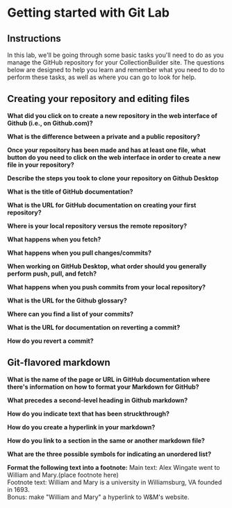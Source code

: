 # Getting started with Git Lab
## Instructions
In this lab, we'll be going through some basic tasks you'll need to do as you manage the GitHub repository for your CollectionBuilder site. The questions below are designed to help you learn and remember what you need to do to perform these tasks, as well as where you can go to look for help. 
## Creating your repository and editing files
**What did you click on to create a new repository in the web interface of Github (i.e., on Github.com)?**

**What is the difference between a private and a public repository?**

**Once your repository has been made and has at least one file, what button do you need to click on the web interface in order to create a new file in your repository?**

**Describe the steps you took to clone your repository on Github Desktop**

**What is the title of GitHub documentation?**

**What is the URL for GitHub documentation on creating your first repository?**

**Where is your local repository versus the remote repository?**

**What happens when you fetch?** 

**What happens when you pull changes/commits?**

**When working on GitHub Desktop, what order should you generally perform push, pull, and fetch?**

**What happens when you push commits from your local repository?**

**What is the URL for the Github glossary?**

**Where can you find a list of your commits?**

**What is the URL for documentation on reverting a commit?**

**How do you revert a commit?**

## Git-flavored markdown
**What is the name of the page or URL in GitHub documentation where there's information on how to format your Markdown for GitHub?**

**What precedes a second-level heading in Github markdown?**

**How do you indicate text that has been struckthrough?**

**How do you create a hyperlink in your markdown?**

**How do you link to a section in the same or another markdown file?**

**What are the three possible symbols for indicating an unordered list?**

**Format the following text into a footnote:**
Main text: Alex Wingate went to William and Mary.(place footnote here)  
Footnote text: William and Mary is a university in Williamsburg, VA founded in 1693.  
Bonus: make "William and Mary" a hyperlink to W&M's website. 
